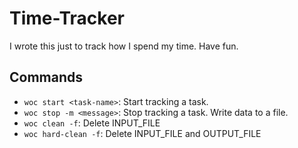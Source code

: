 # Time-Tracker

I wrote this just to track how I spend my time. Have fun.


## Commands

- `woc start <task-name>`: Start tracking a task. 
- `woc stop -m <message>`: Stop tracking a task. Write data to a file.
- `woc clean -f`: Delete INPUT_FILE
- `woc hard-clean -f`: Delete INPUT_FILE and OUTPUT_FILE


